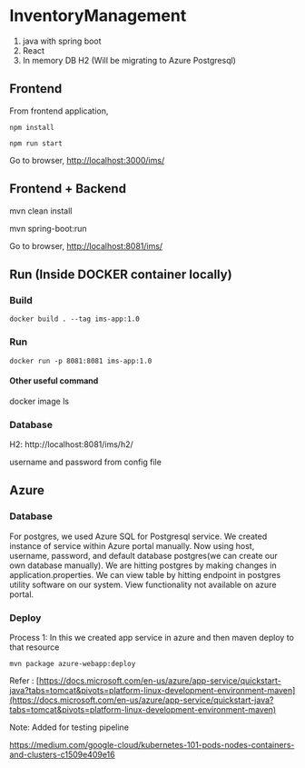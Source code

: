 # InventoryManagement

1. java with spring boot
2. React 
3. In memory DB H2 (Will be migrating to Azure Postgresql)



## Frontend
From frontend application, 

`npm install`

`npm run start`


Go to browser,   [http://localhost:3000/ims/ ](http://localhost:3000/ims/)



## Frontend + Backend

mvn clean install

mvn spring-boot:run

Go to browser, [http://localhost:8081/ims/](http://localhost:8081/ims/)


## Run (Inside DOCKER container locally)

### Build

`docker build . --tag ims-app:1.0`

### Run

`docker run -p 8081:8081 ims-app:1.0`

#### Other useful command

docker image ls

### Database

H2: http://localhost:8081/ims/h2/

username and password from config file



## Azure

### Database

For postgres, we used Azure SQL for Postgresql service. We created instance of service within Azure portal manually. 
Now using host, username, password, and default database postgres(we can create our own database manually). We are hitting 
postgres by making changes in application.properties. We can view table by hitting endpoint in postgres utility software
on our system. View functionality not available on azure portal.


### Deploy

Process 1:  In this we created app service in azure and then maven deploy to that resource

`mvn package azure-webapp:deploy`

Refer : [https://docs.microsoft.com/en-us/azure/app-service/quickstart-java?tabs=tomcat&pivots=platform-linux-development-environment-maven](https://docs.microsoft.com/en-us/azure/app-service/quickstart-java?tabs=tomcat&pivots=platform-linux-development-environment-maven)



Note: Added for testing pipeline





https://medium.com/google-cloud/kubernetes-101-pods-nodes-containers-and-clusters-c1509e409e16
